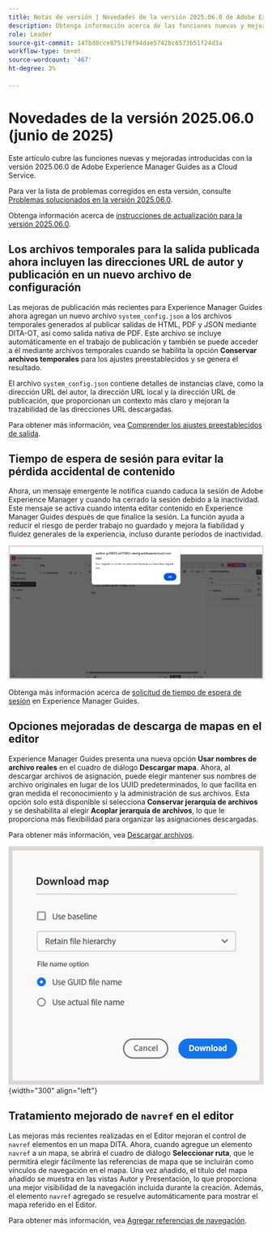 ```yaml
---
title: Notas de versión | Novedades de la versión 2025.06.0 de Adobe Experience Manager Guides
description: Obtenga información acerca de las funciones nuevas y mejoradas de la versión 2025.06.0 de Adobe Experience Manager Guides
role: Leader
source-git-commit: 147bd8cce875178f94dae5742bc6573b51f24d3a
workflow-type: tm+mt
source-wordcount: '467'
ht-degree: 3%

---
```


# Novedades de la versión 2025.06.0 (junio de 2025)

Este artículo cubre las funciones nuevas y mejoradas introducidas con la versión 2025.06.0 de Adobe Experience Manager Guides as a Cloud Service.

Para ver la lista de problemas corregidos en esta versión, consulte [Problemas solucionados en la versión 2025.06.0](fixed-issues-2025-06-0.md).

Obtenga información acerca de [instrucciones de actualización para la versión 2025.06.0](../release-info/upgrade-instructions-2025-06-0.md).

## Los archivos temporales para la salida publicada ahora incluyen las direcciones URL de autor y publicación en un nuevo archivo de configuración

Las mejoras de publicación más recientes para Experience Manager Guides ahora agregan un nuevo archivo `system_config.json` a los archivos temporales generados al publicar salidas de HTML, PDF y JSON mediante DITA-OT, así como salida nativa de PDF. Este archivo se incluye automáticamente en el trabajo de publicación y también se puede acceder a él mediante archivos temporales cuando se habilita la opción **Conservar archivos temporales** para los ajustes preestablecidos y se genera el resultado.

El archivo `system_config.json` contiene detalles de instancias clave, como la dirección URL del autor, la dirección URL local y la dirección URL de publicación, que proporcionan un contexto más claro y mejoran la trazabilidad de las direcciones URL descargadas.

Para obtener más información, vea [Comprender los ajustes preestablecidos de salida](../user-guide/generate-output-understand-presets.md).

## Tiempo de espera de sesión para evitar la pérdida accidental de contenido

Ahora, un mensaje emergente le notifica cuando caduca la sesión de Adobe Experience Manager y cuando ha cerrado la sesión debido a la inactividad. Este mensaje se activa cuando intenta editar contenido en Experience Manager Guides después de que finalice la sesión. La función ayuda a reducir el riesgo de perder trabajo no guardado y mejora la fiabilidad y fluidez generales de la experiencia, incluso durante períodos de inactividad.

![](assets/sign-out-prompt.png)

Obtenga más información acerca de [solicitud de tiempo de espera de sesión](../user-guide/session-timeout-prompt.md) en Experience Manager Guides.

## Opciones mejoradas de descarga de mapas en el editor

Experience Manager Guides presenta una nueva opción **Usar nombres de archivo reales** en el cuadro de diálogo **Descargar mapa**. Ahora, al descargar archivos de asignación, puede elegir mantener sus nombres de archivo originales en lugar de los UUID predeterminados, lo que facilita en gran medida el reconocimiento y la administración de sus archivos. Esta opción solo está disponible si selecciona **Conservar jerarquía de archivos** y se deshabilita al elegir **Acoplar jerarquía de archivos**, lo que le proporciona más flexibilidad para organizar las asignaciones descargadas.

Para obtener más información, vea [Descargar archivos](../user-guide/authoring-download-assets.md#download-a-dita-map-file-from-the-editor).

![](assets/download-map-dialog-new.png){width="300" align="left"}


## Tratamiento mejorado de `navref` en el editor

Las mejoras más recientes realizadas en el Editor mejoran el control de `navref` elementos en un mapa DITA. Ahora, cuando agregue un elemento `navref` a un mapa, se abrirá el cuadro de diálogo **Seleccionar ruta**, que le permitirá elegir fácilmente las referencias de mapa que se incluirán como vínculos de navegación en el mapa. Una vez añadido, el título del mapa añadido se muestra en las vistas Autor y Presentación, lo que proporciona una mejor visibilidad de la navegación incluida durante la creación.  Además, el elemento `navref` agregado se resuelve automáticamente para mostrar el mapa referido en el Editor.

Para obtener más información, vea [Agregar referencias de navegación](../user-guide/map-editor-other-features.md#add-navigation-references).
